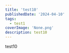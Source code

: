 ```yaml
---
title: 'test10'
publishedDate: '2024-04-10'
tags:
  - test1
coverImage: 'None.png'
description: test10
---
```


test10

